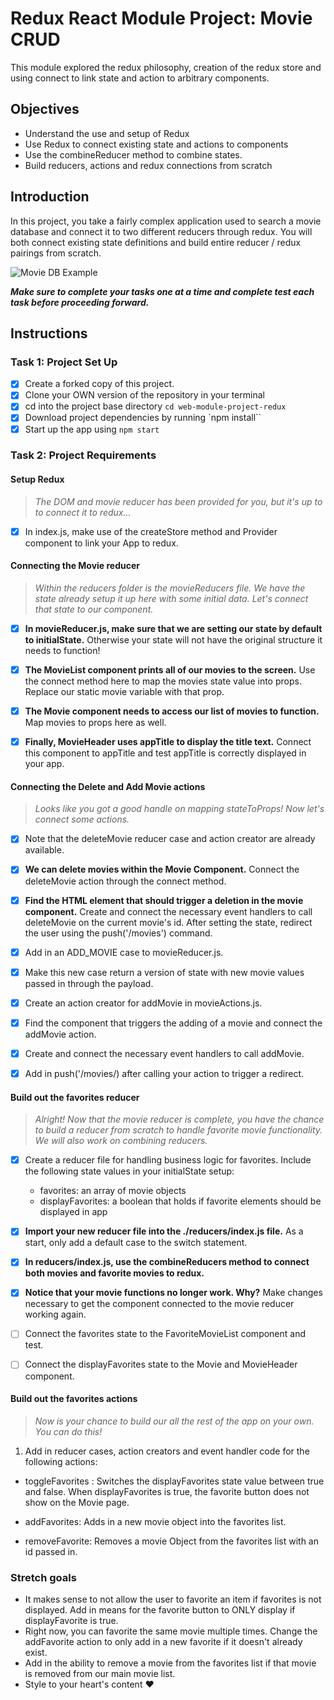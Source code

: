 # Redux React Module Project: Movie CRUD

This module explored the redux philosophy, creation of the redux store and using connect to link state and action to arbitrary components.

## Objectives

- Understand the use and setup of Redux
- Use Redux to connect existing state and actions to components
- Use the combineReducer method to combine states.
- Build reducers, actions and redux connections from scratch

## Introduction

In this project, you take a fairly complex application used to search a movie database and connect it to two different reducers through redux. You will both connect existing state definitions and build entire reducer / redux pairings from scratch.

![Movie DB Example](project-goals.gif)

**_Make sure to complete your tasks one at a time and complete test each task before proceeding forward._**

## Instructions

### Task 1: Project Set Up

- [x] Create a forked copy of this project.
- [x] Clone your OWN version of the repository in your terminal
- [x] cd into the project base directory `cd web-module-project-redux`
- [x] Download project dependencies by running `npm install``
- [x] Start up the app using `npm start`

### Task 2: Project Requirements

#### Setup Redux

> _The DOM and movie reducer has been provided for you, but it's up to to connect it to redux..._

- [x] In index.js, make use of the createStore method and Provider component to link your App to redux.

#### Connecting the Movie reducer

> _Within the reducers folder is the movieReducers file. We have the state already setup it up here with some initial data. Let's connect that state to our component._

- [x] **In movieReducer.js, make sure that we are setting our state by default to initialState.** Otherwise your state will not have the original structure it needs to function!

- [x] **The MovieList component prints all of our movies to the screen.** Use the connect method here to map the movies state value into props. Replace our static movie variable with that prop.

- [x] **The Movie component needs to access our list of movies to function.** Map movies to props here as well.

- [x] **Finally, MovieHeader uses appTitle to display the title text.** Connect this component to appTitle and test appTitle is correctly displayed in your app.

#### Connecting the Delete and Add Movie actions

> _Looks like you got a good handle on mapping stateToProps! Now let's connect some actions._

- [x] Note that the deleteMovie reducer case and action creator are already available.

- [x] **We can delete movies within the Movie Component.** Connect the deleteMovie action through the connect method.

- [x] **Find the HTML element that should trigger a deletion in the movie component.** Create and connect the necessary event handlers to call deleteMovie on the current movie's id. After setting the state, redirect the user using the push('/movies') command.

- [x] Add in an ADD_MOVIE case to movieReducer.js.
- [x] Make this new case return a version of state with new movie values passed in through the payload.
- [x] Create an action creator for addMovie in movieActions.js.
- [x] Find the component that triggers the adding of a movie and connect the addMovie action.
- [x] Create and connect the necessary event handlers to call addMovie.
- [x] Add in push('/movies/) after calling your action to trigger a redirect.

#### Build out the favorites reducer

> _Alright! Now that the movie reducer is complete, you have the chance to build a reducer from scratch to handle favorite movie functionality. We will also work on combining reducers._

- [x] Create a reducer file for handling business logic for favorites. Include the following state values in your initialState setup:

  - favorites: an array of movie objects
  - displayFavorites: a boolean that holds if favorite elements should be displayed in app

- [x] **Import your new reducer file into the ./reducers/index.js file.** As a start, only add a default case to the switch statement.

- [x] **In reducers/index.js, use the combineReducers method to connect both movies and favorite movies to redux.**

- [x] **Notice that your movie functions no longer work. Why?** Make changes necessary to get the component connected to the movie reducer working again.

- [ ] Connect the favorites state to the FavoriteMovieList component and test.

- [ ] Connect the displayFavorites state to the Movie and MovieHeader component.

#### Build out the favorites actions

> _Now is your chance to build our all the rest of the app on your own. You can do this!_

1. Add in reducer cases, action creators and event handler code for the following actions:

- toggleFavorites : Switches the displayFavorites state value between true and false. When displayFavorites is true, the favorite button does not show on the Movie page.

- addFavorites: Adds in a new movie object into the favorites list.
- removeFavorite: Removes a movie Object from the favorites list with an id passed in.

### Stretch goals

- It makes sense to not allow the user to favorite an item if favorites is not displayed. Add in means for the favorite button to ONLY display if displayFavorite is true.
- Right now, you can favorite the same movie multiple times. Change the addFavorite action to only add in a new favorite if it doesn't already exist.
- Add in the ability to remove a movie from the favorites list if that movie is removed from our main movie list.
- Style to your heart's content ❤️
